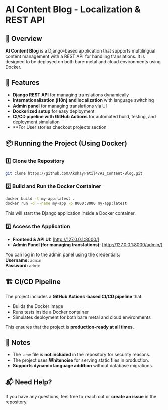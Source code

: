 # AI Content Blog - Localization & REST API

## 📌 Overview

**AI Content Blog** is a Django-based application that supports multilingual content management with a REST API for handling translations. It is designed to be deployed on both bare metal and cloud environments using Docker.

## 🚀 Features

- **Django REST API** for managing translations dynamically
- **Internationalization (i18n) and localization** with language switching
- **Admin panel** for managing translations via UI
- **Dockerized setup** for easy deployment
- **CI/CD pipeline with GitHub Actions** for automated build, testing, and deployment simulation
- **For User stories checkout projects section

## 📦 Running the Project (Using Docker)

### 1️⃣ Clone the Repository

```sh
git clone https://github.com/AkshayPatil4/AI_Content-Blog.git
```

### 2️⃣ Build and Run the Docker Container

```sh
docker build -t my-app:latest .
docker run -d --name my-app -p 8000:8000 my-app:latest
```

This will start the Django application inside a Docker container.

### 3️⃣ Access the Application

- **Frontend & API UI:** [http://127.0.0.1:8000/]
- **Admin Panel (for managing translations):** [http://127.0.0.1:8000/admin/]

You can log in to the admin panel using the credentials:  
**Username:** `admin`  
**Password:** `admin`  

## 🏗 CI/CD Pipeline

The project includes a **GitHub Actions-based CI/CD pipeline** that:

- Builds the Docker image
- Runs tests inside a Docker container
- Simulates deployment for both bare metal and cloud environments

This ensures that the project is **production-ready at all times**.

## 📝 Notes

- The `.env` file is **not included** in the repository for security reasons.
- The project uses **Whitenoise** for serving static files in production.
- **Supports dynamic language addition** without database migrations.

## 📬 Need Help?

If you have any questions, feel free to reach out or **create an issue** in the repository.
